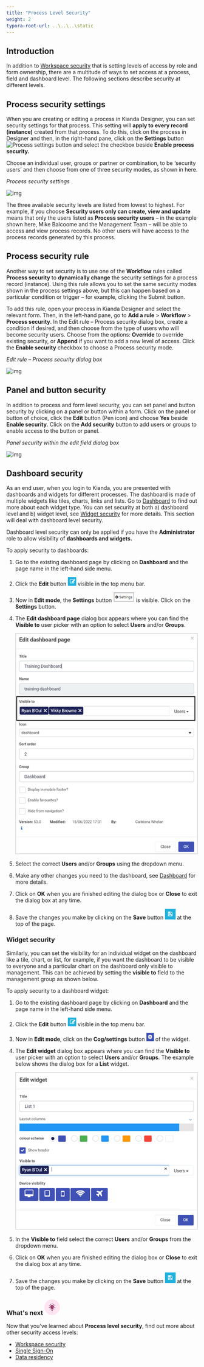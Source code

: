 ```yaml
---
title: "Process Level Security"
weight: 2
typora-root-url: ..\..\..\static
---
```


## Introduction

In addition to [Workspace security](/docs/security/workspace-security/) that is setting levels of access by role and form ownership, there are a multitude of ways to set access at a process, field and dashboard level. The following sections describe security at different levels. 

## Process security settings

When you are creating or editing a process in Kianda Designer, you can set security settings for that process. This setting will **apply to every record (instance)** created from that process. To do this, click on the process in Designer and then, in the right-hand pane, click on the **Settings** button ![Process settings button](https://academy.kianda.com/wp-content/uploads/2022/02/settings.png) and select the checkbox beside **Enable process security.**

Choose an individual user, groups or partner or combination, to be ‘security users’ and then choose from one of three security modes, as shown in here.

*Process security settings*

![img](https://academy.kianda.com/wp-content/uploads/2022/04/process-security-settings.gif)

The three available security levels are listed from lowest to highest. For example, if you choose **Security users only can create, view and update** means that only the users listed as **Process security users** – in the example shown here, Mike Balcoome and the Management Team – will be able to access and view process records. No other users will have access to the process records generated by this process.

## Process security rule

Another way to set security is to use one of the **Workflow** rules called **Process security** to **dynamically change** the security settings for a process record (instance). Using this rule allows you to set the same security modes shown in the process settings above, but this can happen based on a particular condition or trigger – for example, clicking the Submit button.

To add this rule, open your process in Kianda Designer and select the relevant form. Then, in the left-hand pane, go to **Add a rule** > **Workflow** > **Process security**. In the Edit rule – Process security dialog box, create a condition if desired, and then choose from the type of users who will become security users. Choose from the options: **Override** to override existing security, or **Append** if you want to add a new level of access. Click the **Enable security** checkbox to choose a Process security mode.

*Edit rule – Process security dialog box*

![img](https://academy.kianda.com/wp-content/uploads/2022/04/security-rule.jpg)

## Panel and button security

In addition to process and form level security, you can set panel and button security by clicking on a panel or button within a form. Click on the panel or button of choice, click the **Edit** button (Pen icon) and choose **Yes** beside **Enable security**. Click on the **Add security** button to add users or groups to enable access to the button or panel.

*Panel security within the edit field dialog box*

![img](https://academy.kianda.com/wp-content/uploads/2022/04/panel-security.jpg)

## Dashboard security

As an end user, when you login to Kianda, you are presented with dashboards and widgets for different processes. The dashboard is made of multiple widgets like tiles, charts, links and lists. Go to [Dashboard](/docs/platform/pages/) to find out more about each widget type. You can set security at both a) dashboard level and b) widget level, see [Widget security](#widget-security) for more details. This section will deal with dashboard level security.

Dashboard level security can only be applied if you have the **Administrator** role to allow visibility of **dashboards and widgets.**

To apply security to dashboards:

1. Go to the existing dashboard page by clicking on **Dashboard** and the page name in the left-hand side menu.

2. Click the **Edit** button ![Edit button](/images/edit.png) visible in the top menu bar.

3. Now in **Edit mode**, the **Settings** button  ![Settings button](/images/settings2.png) is visible. Click on the **Settings** button.

4. The **Edit dashboard page** dialog box appears where you can find the **Visible to** user picker with an option to select **Users** and/or **Groups**. 

   ![Edit dashboard visible to parameter](/images/edit-dashboard-users.jpg)

5. Select the correct **Users** and/or **Groups** using the dropdown menu.

6. Make any other changes you need to the dashboard, see [Dashboard](/docs/platform/pages/) for more details. 

7. Click on **OK** when you are finished editing the dialog box or **Close** to exit the dialog box at any time.

8. Save the changes you make by clicking on the **Save** button ![Save button](/images/save-dash.png) at the top of the page.

### Widget security

Similarly, you can set the visibility for an individual widget on the dashboard like a tile, chart, or list, for example, if you want the dashboard to be visible to everyone and a particular chart on the dashboard only visible to management. This can be achieved by setting the **visible to** field to the management group as shown below.

To apply security to a dashboard widget:

1. Go to the existing dashboard page by clicking on **Dashboard** and the page name in the left-hand side menu.

2. Click the **Edit** button ![Edit button](/images/edit.png) visible in the top menu bar.

3. Now in **Edit mode**, click on the **Cog/settings** button ![Widget settings](/images/widget-cog.jpg) of the widget.

4. The **Edit widget** dialog box appears where you can find the **Visible to** user picker with an option to select **Users** and/or **Groups**. The example below shows the dialog box for a **List** widget.

   ![Edit widget dialog box](/images/edit-widget-eg.jpg)

5. In the **Visible to** field select the correct **Users** and/or **Groups** from the dropdown menu.

6. Click on **OK** when you are finished editing the dialog box or **Close** to exit the dialog box at any time.

7. Save the changes you make by clicking on the **Save** button ![Save button](/images/save-dash.png) at the top of the page.

### What's next  ![Idea icon](/images/18.png) ###

Now that you've learned about **Process level security**, find out more about other security access levels:

- [Workspace security](/docs/security/workspace-security/)
- [Single Sign-On](/docs/security/sso/)
- [Data residency](/docs/security/data-residency/)
